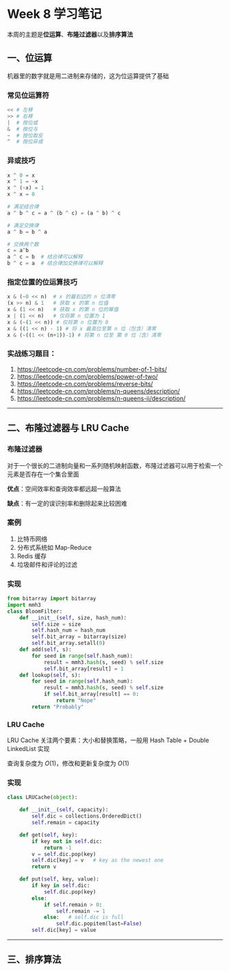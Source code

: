 # Week 8 学习笔记

本周的主题是**位运算**、**布隆过滤器**以及**排序算法**

## 一、位运算

机器里的数字就是用二进制来存储的，这为位运算提供了基础

### 常见位运算符

```python
<< # 左移
>> # 右移
|  # 按位或
&  # 按位与
~  # 按位取反
^  # 按位异或
```

### 异或技巧

```python
x ^ 0 = x
x ^ 1 = ~x
x ^ (~x) = 1
x ^ x = 0

# 满足结合律
a ^ b ^ c = a ^ (b ^ c) = (a ^ b) ^ c

# 满足交换律
a ^ b = b ^ a

# 交换两个数
c = a^b
a ^ c = b  # 结合律可以解释
b ^ c = a  # 结合律加交换律可以解释
```

### 指定位置的位运算技巧

```python
x & (~0 << n)  # x 的最右边的 n 位清零
(x >> n) & 1   # 获取 x 的第 n 位值
x & (1 << n)   # 获取 x 的第 n 位的幂值
x | (1 << n)   # 仅将第 n 位置为 1
x & (~(1 << n)) # 仅将第 n 位置为 0
x & ((1 << n) - 1) # 将 x 最高位至第 n 位（包含）清零
x & (~((1 << (n+1))-1) # 将第 n 位至 第 0 位（含）清零
```

### 实战练习题目：

1. https://leetcode-cn.com/problems/number-of-1-bits/
2. https://leetcode-cn.com/problems/power-of-two/
3. https://leetcode-cn.com/problems/reverse-bits/
4. https://leetcode-cn.com/problems/n-queens/description/
5. https://leetcode-cn.com/problems/n-queens-ii/description/

------

## 二、布隆过滤器与 LRU Cache

### 布隆过滤器

对于一个很长的二进制向量和一系列随机映射函数，布隆过滤器可以用于检索一个元素是否存在一个集合里面

**优点**：空间效率和查询效率都远超一般算法

**缺点**：有一定的误识别率和删除起来比较困难

### 案例

1. 比特币网络
2. 分布式系统如 Map-Reduce
3. Redis 缓存
4. 垃圾邮件和评论的过滤

### 实现

```python
from bitarray import bitarray 
import mmh3 
class BloomFilter: 
	def __init__(self, size, hash_num): 
		self.size = size 
		self.hash_num = hash_num 
		self.bit_array = bitarray(size) 
		self.bit_array.setall(0) 
	def add(self, s): 
		for seed in range(self.hash_num): 
			result = mmh3.hash(s, seed) % self.size 
			self.bit_array[result] = 1 
	def lookup(self, s): 
		for seed in range(self.hash_num): 
			result = mmh3.hash(s, seed) % self.size 
			if self.bit_array[result] == 0: 
				return "Nope" 
		return "Probably" 
```



### LRU Cache

LRU Cache 关注两个要素：大小和替换策略，一般用 Hash Table + Double LinkedList 实现

查询复杂度为 $O(1)$，修改和更新复杂度为 $O(1)$

### 实现

```python
class LRUCache(object): 

	def __init__(self, capacity): 
		self.dic = collections.OrderedDict() 
		self.remain = capacity

	def get(self, key): 
		if key not in self.dic: 
			return -1 
		v = self.dic.pop(key) 
		self.dic[key] = v   # key as the newest one 
		return v 

	def put(self, key, value): 
		if key in self.dic: 
			self.dic.pop(key) 
		else: 
			if self.remain > 0: 
				self.remain -= 1 
			else:   # self.dic is full
				self.dic.popitem(last=False) 
		self.dic[key] = value
```

------

## 三、排序算法







